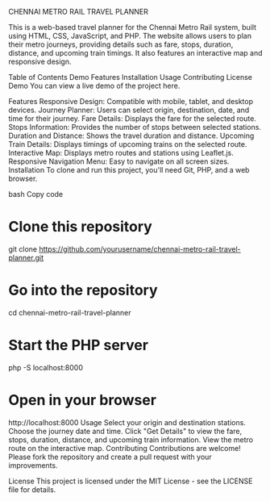 CHENNAI METRO RAIL TRAVEL PLANNER 

This is a web-based travel planner for the Chennai Metro Rail system, built using HTML, CSS, JavaScript, and PHP. The website allows users to plan their metro journeys, providing details such as fare, stops, duration, distance, and upcoming train timings. It also features an interactive map and responsive design.

Table of Contents
Demo
Features
Installation
Usage
Contributing
License
Demo
You can view a live demo of the project here.

Features
Responsive Design: Compatible with mobile, tablet, and desktop devices.
Journey Planner: Users can select origin, destination, date, and time for their journey.
Fare Details: Displays the fare for the selected route.
Stops Information: Provides the number of stops between selected stations.
Duration and Distance: Shows the travel duration and distance.
Upcoming Train Details: Displays timings of upcoming trains on the selected route.
Interactive Map: Displays metro routes and stations using Leaflet.js.
Responsive Navigation Menu: Easy to navigate on all screen sizes.
Installation
To clone and run this project, you'll need Git, PHP, and a web browser.

bash
Copy code
# Clone this repository
git clone https://github.com/yourusername/chennai-metro-rail-travel-planner.git

# Go into the repository
cd chennai-metro-rail-travel-planner

# Start the PHP server
php -S localhost:8000

# Open in your browser
http://localhost:8000
Usage
Select your origin and destination stations.
Choose the journey date and time.
Click "Get Details" to view the fare, stops, duration, distance, and upcoming train information.
View the metro route on the interactive map.
Contributing
Contributions are welcome! Please fork the repository and create a pull request with your improvements.

License
This project is licensed under the MIT License - see the LICENSE file for details.
